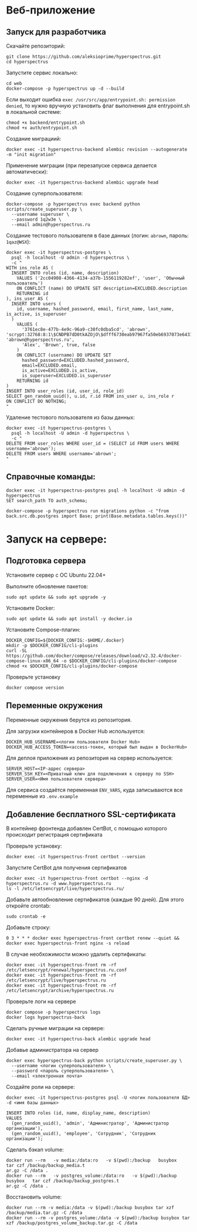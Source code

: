 # Веб-приложение

## Запуск для разработчика

Скачайте репозиторий:
```
git clone https://github.com/aleksioprime/hyperspectrus.git
cd hyperspectrus
```

Запустите сервис локально:
```
cd web
docker-compose -p hyperspectrus up -d --build
```

Если выходит ошибка `exec /usr/src/app/entrypoint.sh: permission denied`, то нужно вручную установить флаг выполнения для entrypoint.sh в локальной системе:
```
chmod +x backend/entrypoint.sh
chmod +x auth/entrypoint.sh
```

Создание миграциий:
```shell
docker exec -it hyperspectrus-backend alembic revision --autogenerate -m "init migration"
```

Применение миграции (при перезапуске сервиса делается автоматически):
```shell
docker exec -it hyperspectrus-backend alembic upgrade head
```

Создание суперпользователя:
```shell
docker-compose -p hyperspectrus exec backend python scripts/create_superuser.py \
  --username superuser \
  --password 1q2w3e \
  --email admin@hyperspectrus.ru
```

Создание тестового пользователя в базе данных (логин: `abrown`, пароль: `1qaz@WSX`):
```shell
docker exec -it hyperspectrus-postgres \
  psql -h localhost -U admin -d hyperspectrus \
  -c "
WITH ins_role AS (
  INSERT INTO roles (id, name, description)
    VALUES ('2cc04908-4366-4134-a37b-1556119282ef', 'user', 'Обычный пользователь')
    ON CONFLICT (name) DO UPDATE SET description=EXCLUDED.description
    RETURNING id
), ins_user AS (
  INSERT INTO users (
    id, username, hashed_password, email, first_name, last_name, is_active, is_superuser
  )
    VALUES (
      '3761ec8e-477b-4e9c-96a9-c30fc0dba5cd', 'abrown', 'scrypt:32768:8:1\$CNDPB7dD0tkAZOjO\$dfff6730eab97967fa50eb6937073e6431bf4034b3303c36e2f49b8cd0759a8f03ae9d9c79c5794ea0e2e3e285a5106939e9bdb6b3874c6f2fde26245c4614b7', 'abrown@hyperspectrus.ru',
      'Alex', 'Brown', true, false
    )
    ON CONFLICT (username) DO UPDATE SET
      hashed_password=EXCLUDED.hashed_password,
      email=EXCLUDED.email,
      is_active=EXCLUDED.is_active,
      is_superuser=EXCLUDED.is_superuser
    RETURNING id
)
INSERT INTO user_roles (id, user_id, role_id)
SELECT gen_random_uuid(), u.id, r.id FROM ins_user u, ins_role r
ON CONFLICT DO NOTHING;
"
```

Удаление тестового пользователя из базы данных:

```shell
docker exec -it hyperspectrus-postgres \
  psql -h localhost -U admin -d hyperspectrus \
  -c "
DELETE FROM user_roles WHERE user_id = (SELECT id FROM users WHERE username='abrown');
DELETE FROM users WHERE username='abrown';
"
```
## Справочные команды:
```
docker exec -it hyperspectrus-postgres psql -h localhost -U admin -d hyperspectrus
SET search_path TO auth_schema;
```
```
docker-compose -p hyperspectrus run migrations python -c "from back.src.db.postgres import Base; print(Base.metadata.tables.keys())"
```


# Запуск на сервере:

## Подготовка сервера

Установите сервер с ОС Ubuntu 22.04+

Выполните обновление пакетов:
```
sudo apt update && sudo apt upgrade -y
```

Установите Docker:
```
sudo apt update && sudo apt install -y docker.io
```

Установите Compose-плагин:
```
DOCKER_CONFIG=${DOCKER_CONFIG:-$HOME/.docker}
mkdir -p $DOCKER_CONFIG/cli-plugins
curl -SL https://github.com/docker/compose/releases/download/v2.32.4/docker-compose-linux-x86_64 -o $DOCKER_CONFIG/cli-plugins/docker-compose
chmod +x $DOCKER_CONFIG/cli-plugins/docker-compose
```

Проверьте установку
```
docker compose version
```

## Переменные окружения

Переменные окружения берутся из репозитория.

Для загрузки контейнеров в Docker Hub используется:
```
DOCKER_HUB_USERNAME=<логин пользователя Docker Hub>
DOCKER_HUB_ACCESS_TOKEN=<access-токен, который был выдан в DockerHub>
```

Для деплоя приложения из репозитория на сервер используется:
```
SERVER_HOST=<IP-адрес сервера>
SERVER_SSH_KEY=<Приватный ключ для подключения к серверу по SSH>
SERVER_USER=<Имя пользователя сервера>
```

Для сервиса создаётся переменная `ENV_VARS`, куда записываются все переменные из `.env.example`

## Добавление бесплатного SSL-сертификата

В контейнер фронтенда добавлен CertBot, с помощью которого происходит регистрация сертификата

Проверьте установку:
```
docker exec -it hyperspectrus-front certbot --version
```

Запустите CertBot для получения сертификатов
```
docker exec -it hyperspectrus-front certbot --nginx -d hyperspectrus.ru -d www.hyperspectrus.ru
ls -l /etc/letsencrypt/live/hyperspectrus.ru/
```

Добавьте автообновление сертификатов (каждые 90 дней). Для этого откройте crontab:
```
sudo crontab -e
```

Добавьте строку:
```
0 3 * * * docker exec hyperspectrus-front certbot renew --quiet && docker exec hyperspectrus-front nginx -s reload
```

В случае необхожимости можно удалить сертификаты:
```
docker exec -it hyperspectrus-front rm -rf /etc/letsencrypt/renewal/hyperspectrus.ru.conf
docker exec -it hyperspectrus-front rm -rf /etc/letsencrypt/live/hyperspectrus.ru
docker exec -it hyperspectrus-front rm -rf /etc/letsencrypt/archive/hyperspectrus.ru
```

Проверьте логи на сервере

```
docker compose -p hyperspectrus logs
docker logs hyperspectrus-back
```

Сделать ручные миграции на сервере:

```
docker exec -it hyperspectrus-back alembic upgrade head
```

Добавье администратора на сервер

```
docker exec hyperspectrus-back python scripts/create_superuser.py \
  --username <логин суперпользователя> \
  --password <пароль суперпользователя> \
  --email <электронная почта>
```

Создайте роли на сервере:

```
docker exec -it hyperspectrus-postgres psql -U <логин пользователя БД> -d <имя базы данных>

INSERT INTO roles (id, name, display_name, description)
VALUES
  (gen_random_uuid(), 'admin', 'Администратор', 'Администратор организации'),
  (gen_random_uuid(), 'employee', 'Сотрудник', 'Сотрудник организации');
```

Сделать бэкап volume:
```
docker run --rm   -v media:/data:ro   -v $(pwd):/backup   busybox   tar czf /backup/backup_media.t
ar.gz -C /data .
docker run --rm   -v postgres_volume:/data:ro   -v $(pwd):/backup   busybox   tar czf /backup/backup_postgres.t
ar.gz -C /data .
```

Восстановить volume:
```
docker run --rm -v media:/data -v $(pwd):/backup busybox tar xzf /backup/media.tar.gz -C /data
docker run --rm -v postgres_volume:/data -v $(pwd):/backup busybox tar xzf /backup/postgres_volume_backup.tar.gz -C /data
```
